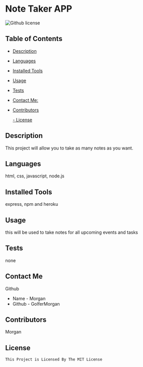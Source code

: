 # Note Taker APP
  ![Github license](https://img.shields.io/badge/license-MIT-blue.svg)
  ## Table of Contents
  - [Description](#description)
  - [Languages](#languages)
  - [Installed Tools](#installation)
  - [Usage](#usage)
  - [Tests](#test)
  - [Contact Me:](#contact)
  - [Contributors](#contributors)
  
    [- License](#license)

  ## Description
  This project will allow you to take as many notes as you want.
  ## Languages
  html, css, javascript, node.js
  ## Installed Tools
  express, npm and heroku
  ## Usage
  this will be used to take notes for all upcoming events and tasks
  ## Tests
  none
  ## Contact Me
 Github  
  - Name - Morgan
  - Github - GolferMorgan
  ## Contributors
  Morgan
  ## License
    This Project is Licensed By The MIT License